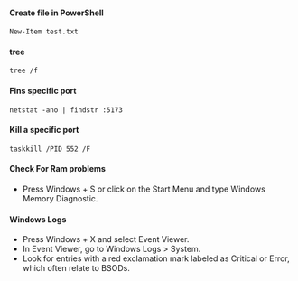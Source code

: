#### Create file in PowerShell

```
New-Item test.txt
```

#### tree

```
tree /f
```

#### Fins specific port

```netstat -ano | findstr :5173```

#### Kill a specific port

```taskkill /PID 552 /F```


#### Check For Ram problems

- Press Windows + S or click on the Start Menu and type Windows Memory Diagnostic.

#### Windows Logs

- Press Windows + X and select Event Viewer.
- In Event Viewer, go to Windows Logs > System.
- Look for entries with a red exclamation mark labeled as Critical or Error, which often relate to BSODs.